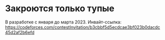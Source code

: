 # Закроются только тупые
В разработке с января до марта 2023.
Инвайт-ссылка: https://codeforces.com/contestInvitation/b3cbbf5d5ecdcae3bf023b0dacdc45d2af2b6efd
